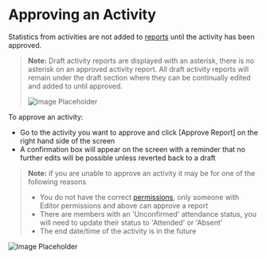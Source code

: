 # Approving an Activity

Statistics from activities are not added to [reports](https://support.d4h.org/d4h-incident-reporting/reports3) until the activity has been approved.  
  


> **Note:** Draft activity reports are displayed with an asterisk, there is no asterisk on an approved activity report. All draft activity reports will remain under the draft section where they can be continually edited and added to until approved.  
>   
> ![Image Placeholder](https://support.d4h.org/desk/file/10749718/2020-11-12%20at%2017.57.png)

  
To approve an activity:  
  


* Go to the activity you want to approve and click \[Approve Report\] on the right hand side of the screen 
* A confirmation box will appear on the screen with a reminder that no further edits will be possible unless reverted back to a draft 

> **Note:** if you are unable to approve an activity it may be for one of the following reasons  
>   
>
>
> * You do not have the correct [permissions](https://support.d4h.org/d4h-incident-reporting/access-permissions), only someone with Editor permissions and above can approve a report 
> * There are members with an 'Unconfirmed' attendance status, you will need to update their status to 'Attended' or 'Absent' 
> * The end date/time of the activity is in the future

![Image Placeholder](https://support.d4h.org/desk/file/10350377/2020-07-30%20at%2015.52.gif)

